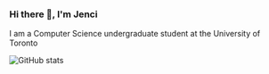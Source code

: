 ### Hi there 👋, I'm Jenci
I am a Computer Science undergraduate student at the University of Toronto

<!---
[![Top Langs](https://github-readme-stats.vercel.app/api/top-langs/?username=jenci2114)](https://github.com/anuraghazra/github-readme-stats)
-->

![GitHub stats](https://github-readme-stats.vercel.app/api?username=jenci2114&show_icons=true&include_all_commits=true)  

<!---
![GitHub Activity Graph](https://activity-graph.herokuapp.com/graph?username=jenci2114&bg_color=ffffff)  

![GitHub streak stats](https://github-readme-streak-stats.herokuapp.com/?user=jenci2114)  

[![trophy](https://github-profile-trophy.vercel.app/?username=jenci2114)](https://github.com/ryo-ma/github-profile-trophy)
-->

